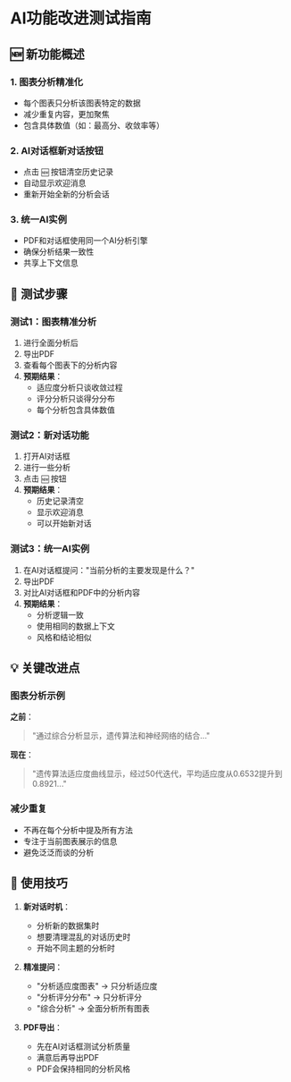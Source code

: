 # AI功能改进测试指南

## 🆕 新功能概述

### 1. 图表分析精准化
- 每个图表只分析该图表特定的数据
- 减少重复内容，更加聚焦
- 包含具体数值（如：最高分、收敛率等）

### 2. AI对话框新对话按钮
- 点击 `🆕` 按钮清空历史记录
- 自动显示欢迎消息
- 重新开始全新的分析会话

### 3. 统一AI实例
- PDF和对话框使用同一个AI分析引擎
- 确保分析结果一致性
- 共享上下文信息

## 🧪 测试步骤

### 测试1：图表精准分析
1. 进行全面分析后
2. 导出PDF
3. 查看每个图表下的分析内容
4. **预期结果**：
   - 适应度分析只谈收敛过程
   - 评分分析只谈得分分布
   - 每个分析包含具体数值

### 测试2：新对话功能
1. 打开AI对话框
2. 进行一些分析
3. 点击 `🆕` 按钮
4. **预期结果**：
   - 历史记录清空
   - 显示欢迎消息
   - 可以开始新对话

### 测试3：统一AI实例
1. 在AI对话框提问："当前分析的主要发现是什么？"
2. 导出PDF
3. 对比AI对话框和PDF中的分析内容
4. **预期结果**：
   - 分析逻辑一致
   - 使用相同的数据上下文
   - 风格和结论相似

## 💡 关键改进点

### 图表分析示例
**之前**：
> "通过综合分析显示，遗传算法和神经网络的结合..."

**现在**：
> "遗传算法适应度曲线显示，经过50代迭代，平均适应度从0.6532提升到0.8921..."

### 减少重复
- 不再在每个分析中提及所有方法
- 专注于当前图表展示的信息
- 避免泛泛而谈的分析

## 🌟 使用技巧

1. **新对话时机**：
   - 分析新的数据集时
   - 想要清理混乱的对话历史时
   - 开始不同主题的分析时

2. **精准提问**：
   - "分析适应度图表" → 只分析适应度
   - "分析评分分布" → 只分析评分
   - "综合分析" → 全面分析所有图表

3. **PDF导出**：
   - 先在AI对话框测试分析质量
   - 满意后再导出PDF
   - PDF会保持相同的分析风格 